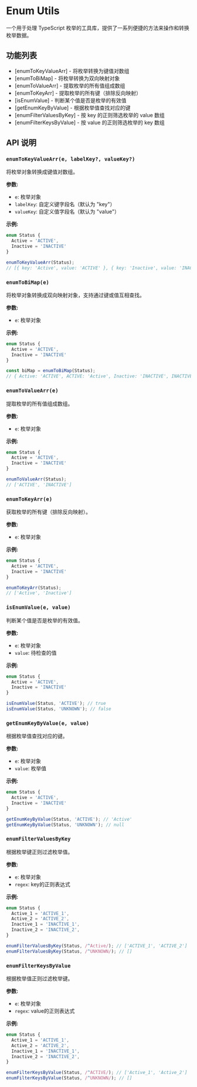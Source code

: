 # Enum Utils

一个用于处理 TypeScript 枚举的工具库，提供了一系列便捷的方法来操作和转换枚举数据。

## 功能列表

- [enumToKeyValueArr] - 将枚举转换为键值对数组
- [enumToBiMap] - 将枚举转换为双向映射对象
- [enumToValueArr] - 提取枚举的所有值组成数组
- [enumToKeyArr] - 提取枚举的所有键（排除反向映射）
- [isEnumValue] - 判断某个值是否是枚举的有效值
- [getEnumKeyByValue] - 根据枚举值查找对应的键
- [enumFilterValuesByKey] - 按 key 的正则筛选枚举的 value 数组
- [enumFilterKeysByValue] - 按 value 的正则筛选枚举的 key 数组

## API 说明

### `enumToKeyValueArr(e, labelKey?, valueKey?)`

将枚举对象转换成键值对数组。

**参数:**
- `e`: 枚举对象
- `labelKey`: 自定义键字段名（默认为 "key"）
- `valueKey`: 自定义值字段名（默认为 "value"）

**示例:**
```ts
enum Status {
  Active = 'ACTIVE',
  Inactive = 'INACTIVE'
}

enumToKeyValueArr(Status);
// [{ key: 'Active', value: 'ACTIVE' }, { key: 'Inactive', value: 'INACTIVE' }]
```

### `enumToBiMap(e)`

将枚举对象转换成双向映射对象，支持通过键或值互相查找。

**参数:**
- `e`: 枚举对象

**示例:**
```ts
enum Status {
  Active = 'ACTIVE',
  Inactive = 'INACTIVE'
}

const biMap = enumToBiMap(Status);
// { Active: 'ACTIVE', ACTIVE: 'Active', Inactive: 'INACTIVE', INACTIVE: 'Inactive' }
```

### `enumToValueArr(e)`

提取枚举的所有值组成数组。

**参数:**
- `e`: 枚举对象

**示例:**
```ts
enum Status {
  Active = 'ACTIVE',
  Inactive = 'INACTIVE'
}

enumToValueArr(Status);
// ['ACTIVE', 'INACTIVE']
```

### `enumToKeyArr(e)`

获取枚举的所有键（排除反向映射）。

**参数:**
- `e`: 枚举对象

**示例:**
```ts
enum Status {
  Active = 'ACTIVE',
  Inactive = 'INACTIVE'
}

enumToKeyArr(Status);
// ['Active', 'Inactive']
```

### `isEnumValue(e, value)`

判断某个值是否是枚举的有效值。

**参数:**
- `e`: 枚举对象
- `value`: 待检查的值

**示例:**
```ts
enum Status {
  Active = 'ACTIVE',
  Inactive = 'INACTIVE'
}

isEnumValue(Status, 'ACTIVE'); // true
isEnumValue(Status, 'UNKNOWN'); // false
```

### `getEnumKeyByValue(e, value)`

根据枚举值查找对应的键。

**参数:**
- `e`: 枚举对象
- `value`: 枚举值

**示例:**
```ts
enum Status {
  Active = 'ACTIVE',
  Inactive = 'INACTIVE'
}

getEnumKeyByValue(Status, 'ACTIVE'); // 'Active'
getEnumKeyByValue(Status, 'UNKNOWN'); // null
```

### `enumFilterValuesByKey`

根据枚举键正则过滤枚举值。

**参数:**
- `e`: 枚举对象
- `regex`: key的正则表达式

**示例:**
```ts
enum Status {
  Active_1 = 'ACTIVE_1',
  Active_2 = 'ACTIVE_2',
  Inactive_1 = 'INACTIVE_1',
  Inactive_2 = 'INACTIVE_2',
}

enumFilterValuesByKey(Status, /^Active/); // ['ACTIVE_1', 'ACTIVE_2']
enumFilterValuesByKey(Status, /^UNKNOWN/); // []
```

### `enumFilterKeysByValue`

根据枚举值正则过滤枚举键。

**参数:**
- `e`: 枚举对象
- `regex`: value的正则表达式

**示例:**
```ts
enum Status {
  Active_1 = 'ACTIVE_1',
  Active_2 = 'ACTIVE_2',
  Inactive_1 = 'INACTIVE_1',
  Inactive_2 = 'INACTIVE_2',
}

enumFilterKeysByValue(Status, /^ACTIVE/); // ['Active_1', 'Active_2']
enumFilterKeysByValue(Status, /^UNKNOWN/); // []
